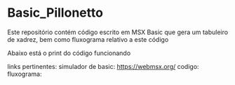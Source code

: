 # Basic_Pillonetto

Este repositório contém código escrito em MSX Basic que gera um tabuleiro de xadrez, bem como fluxograma relativo a este código

Abaixo está o print do código funcionando

links pertinentes:
simulador de basic: https://webmsx.org/
codigo: 
fluxograma:
